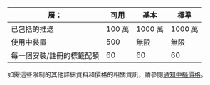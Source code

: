 
| 層： | 可用 | 基本 | 標準 |
|----|----|----|----|
| 已包括的推送 | 100 萬 | 1000 萬 | 1000 萬 |
| 使用中裝置 | 500 | 無限 | 無限 |
| 每一個安裝/註冊的標籤配額 | 60 | 60 | 60 |



如需這些限制的其他詳細資料和價格的相關資訊，請參閱[通知中樞價格](https://azure.microsoft.com/pricing/details/notification-hubs/)。

<!---HONumber=AcomDC_0713_2016-->